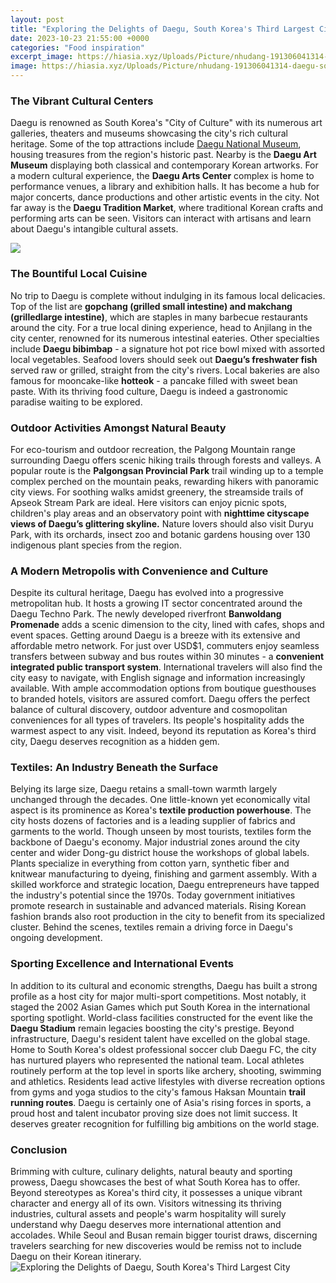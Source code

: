 ```yaml
---
layout: post
title: "Exploring the Delights of Daegu, South Korea's Third Largest City"
date: 2023-10-23 21:55:00 +0000
categories: "Food inspiration"
excerpt_image: https://hiasia.xyz/Uploads/Picture/nhudang-191306041314-daegu-south-korea.jpg
image: https://hiasia.xyz/Uploads/Picture/nhudang-191306041314-daegu-south-korea.jpg
---
```


### The Vibrant Cultural Centers
Daegu is renowned as South Korea's "City of Culture" with its numerous art galleries, theaters and museums showcasing the city's rich cultural heritage. Some of the top attractions include [Daegu National Museum](https://thetopnews.github.io/a-comprehensive-guide-to-xbox-one-ports-and-controller-connectivity/), housing treasures from the region's historic past. Nearby is the **Daegu Art Museum** displaying both classical and contemporary Korean artworks. 
For a modern cultural experience, the **Daegu Arts Center** complex is home to performance venues, a library and exhibition halls. It has become a hub for major concerts, dance productions and other artistic events in the city. Not far away is the **Daegu Tradition Market**, where traditional Korean crafts and performing arts can be seen. Visitors can interact with artisans and learn about Daegu's intangible cultural assets.

![](https://www.travellens.co/content/images/2020/04/daegu-1.jpg)
### The Bountiful Local Cuisine
No trip to Daegu is complete without indulging in its famous local delicacies. Top of the list are **gopchang (grilled small intestine) and makchang (grilledlarge intestine)**, which are staples in many barbecue restaurants around the city. For a true local dining experience, head to Anjilang in the city center, renowned for its numerous intestinal eateries. 
Other specialties include **Daegu bibimbap** - a signature hot pot rice bowl mixed with assorted local vegetables. Seafood lovers should seek out **Daegu’s freshwater fish** served raw or grilled, straight from the city's rivers. Local bakeries are also famous for mooncake-like **hotteok** - a pancake filled with sweet bean paste. With its thriving food culture, Daegu is indeed a gastronomic paradise waiting to be explored.
### Outdoor Activities Amongst Natural Beauty 
For eco-tourism and outdoor recreation, the Palgong Mountain range surrounding Daegu offers scenic hiking trails through forests and valleys. A popular route is the **Palgongsan Provincial Park** trail winding up to a temple complex perched on the mountain peaks, rewarding hikers with panoramic city views. 
For soothing walks amidst greenery, the streamside trails of Apseok Stream Park are ideal. Here visitors can enjoy picnic spots, children's play areas and an observatory point with **nighttime cityscape views of Daegu’s glittering skyline.** Nature lovers should also visit Duryu Park, with its orchards, insect zoo and botanic gardens housing over 130 indigenous plant species from the region.
### A Modern Metropolis with Convenience and Culture
Despite its cultural heritage, Daegu has evolved into a progressive metropolitan hub. It hosts a growing IT sector concentrated around the Daegu Techno Park. The newly developed riverfront **Banwoldang Promenade** adds a scenic dimension to the city, lined with cafes, shops and event spaces. 
Getting around Daegu is a breeze with its extensive and affordable metro network. For just over USD$1, commuters enjoy seamless transfers between subway and bus routes within 30 minutes - a **convenient integrated public transport system**. International travelers will also find the city easy to navigate, with English signage and information increasingly available.
With ample accommodation options from boutique guesthouses to branded hotels, visitors are assured comfort. Daegu offers the perfect balance of cultural discovery, outdoor adventure and cosmopolitan conveniences for all types of travelers. Its people's hospitality adds the warmest aspect to any visit. Indeed, beyond its reputation as Korea's third city, Daegu deserves recognition as a hidden gem.
### Textiles: An Industry Beneath the Surface  
Belying its large size, Daegu retains a small-town warmth largely unchanged through the decades. One little-known yet economically vital aspect is its prominence as Korea's **textile production powerhouse**. The city hosts dozens of factories and is a leading supplier of fabrics and garments to the world.
Though unseen by most tourists, textiles form the backbone of Daegu's economy. Major industrial zones around the city center and wider Dong-gu district house the workshops of global labels. Plants specialize in everything from cotton yarn, synthetic fiber and knitwear manufacturing to dyeing, finishing and garment assembly. 
With a skilled workforce and strategic location, Daegu entrepreneurs have tapped the industry's potential since the 1970s. Today government initiatives promote research in sustainable and advanced materials. Rising Korean fashion brands also root production in the city to benefit from its specialized cluster. Behind the scenes, textiles remain a driving force in Daegu's ongoing development.
### Sporting Excellence and International Events
In addition to its cultural and economic strengths, Daegu has built a strong profile as a host city for major multi-sport competitions. Most notably, it staged the 2002 Asian Games which put South Korea in the international sporting spotlight. World-class facilities constructed for the event like the **Daegu Stadium** remain legacies boosting the city's prestige.
Beyond infrastructure, Daegu's resident talent have excelled on the global stage. Home to South Korea's oldest professional soccer club Daegu FC, the city has nurtured players who represented the national team. Local athletes routinely perform at the top level in sports like archery, shooting, swimming and athletics. 
Residents lead active lifestyles with diverse recreation options from gyms and yoga studios to the city's famous Haksan Mountain **trail running routes**. Daegu is certainly one of Asia's rising forces in sports, a proud host and talent incubator proving size does not limit success. It deserves greater recognition for fulfilling big ambitions on the world stage.
### Conclusion 
Brimming with culture, culinary delights, natural beauty and sporting prowess, Daegu showcases the best of what South Korea has to offer. Beyond stereotypes as Korea's third city, it possesses a unique vibrant character and energy all of its own. Visitors witnessing its thriving industries, cultural assets and people's warm hospitality will surely understand why Daegu deserves more international attention and accolades. While Seoul and Busan remain bigger tourist draws, discerning travelers searching for new discoveries would be remiss not to include Daegu on their Korean itinerary.
![Exploring the Delights of Daegu, South Korea's Third Largest City](https://hiasia.xyz/Uploads/Picture/nhudang-191306041314-daegu-south-korea.jpg)